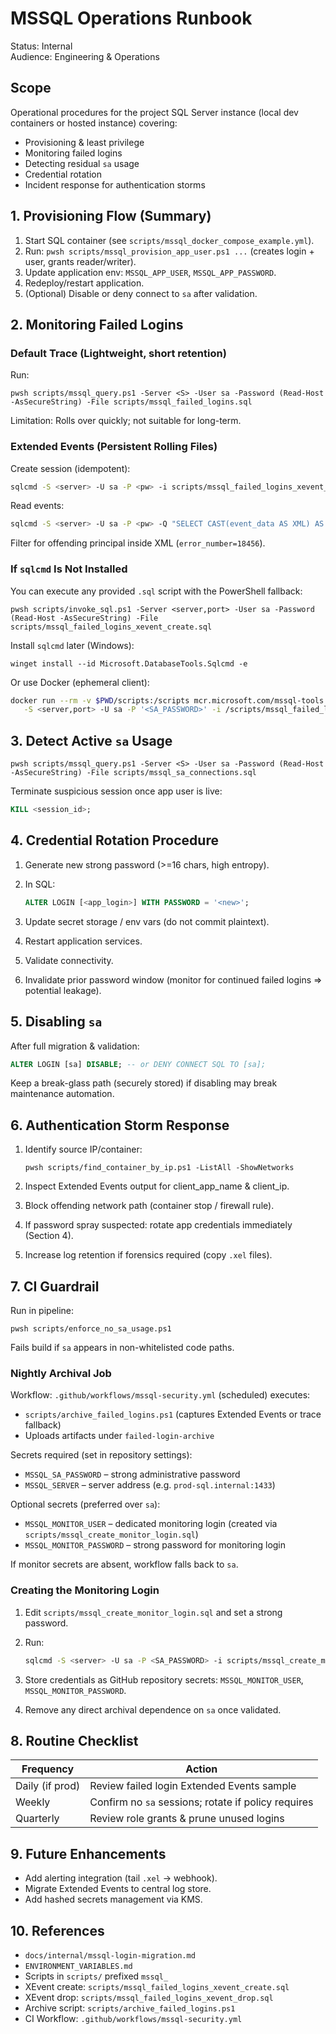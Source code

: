 # MSSQL Operations Runbook

Status: Internal  
Audience: Engineering & Operations

## Scope

Operational procedures for the project SQL Server instance (local dev containers or hosted instance) covering:

- Provisioning & least privilege
- Monitoring failed logins
- Detecting residual `sa` usage
- Credential rotation
- Incident response for authentication storms

## 1. Provisioning Flow (Summary)

1. Start SQL container (see `scripts/mssql_docker_compose_example.yml`).
2. Run: `pwsh scripts/mssql_provision_app_user.ps1 ...` (creates login + user, grants reader/writer).
3. Update application env: `MSSQL_APP_USER`, `MSSQL_APP_PASSWORD`.
4. Redeploy/restart application.
5. (Optional) Disable or deny connect to `sa` after validation.

## 2. Monitoring Failed Logins

### Default Trace (Lightweight, short retention)

Run:

```pwsh
pwsh scripts/mssql_query.ps1 -Server <S> -User sa -Password (Read-Host -AsSecureString) -File scripts/mssql_failed_logins.sql
```

Limitation: Rolls over quickly; not suitable for long-term.

### Extended Events (Persistent Rolling Files)

Create session (idempotent):

```bash
sqlcmd -S <server> -U sa -P <pw> -i scripts/mssql_failed_logins_xevent_create.sql
```

Read events:

```bash
sqlcmd -S <server> -U sa -P <pw> -Q "SELECT CAST(event_data AS XML) AS xd FROM sys.fn_xe_file_target_read_file('failed_login_audit*.xel', NULL, NULL, NULL);"
```

Filter for offending principal inside XML (`error_number=18456`).

### If `sqlcmd` Is Not Installed

You can execute any provided `.sql` script with the PowerShell fallback:

```pwsh
pwsh scripts/invoke_sql.ps1 -Server <server,port> -User sa -Password (Read-Host -AsSecureString) -File scripts/mssql_failed_logins_xevent_create.sql
```

Install `sqlcmd` later (Windows):

```pwsh
winget install --id Microsoft.DatabaseTools.Sqlcmd -e
```

Or use Docker (ephemeral client):

```bash
docker run --rm -v $PWD/scripts:/scripts mcr.microsoft.com/mssql-tools /opt/mssql-tools/bin/sqlcmd \
   -S <server,port> -U sa -P '<SA_PASSWORD>' -i /scripts/mssql_failed_logins_xevent_create.sql
```

## 3. Detect Active `sa` Usage

```pwsh
pwsh scripts/mssql_query.ps1 -Server <S> -User sa -Password (Read-Host -AsSecureString) -File scripts/mssql_sa_connections.sql
```

Terminate suspicious session once app user is live:

```sql
KILL <session_id>;
```

## 4. Credential Rotation Procedure

1. Generate new strong password (>=16 chars, high entropy).
2. In SQL:

   ```sql
   ALTER LOGIN [<app_login>] WITH PASSWORD = '<new>';
   ```

3. Update secret storage / env vars (do not commit plaintext).
4. Restart application services.
5. Validate connectivity.
6. Invalidate prior password window (monitor for continued failed logins => potential leakage).

## 5. Disabling `sa`

After full migration & validation:

```sql
ALTER LOGIN [sa] DISABLE; -- or DENY CONNECT SQL TO [sa];
```

Keep a break-glass path (securely stored) if disabling may break maintenance automation.

## 6. Authentication Storm Response

1. Identify source IP/container:

   ```pwsh
   pwsh scripts/find_container_by_ip.ps1 -ListAll -ShowNetworks
   ```

2. Inspect Extended Events output for client_app_name & client_ip.
3. Block offending network path (container stop / firewall rule).
4. If password spray suspected: rotate app credentials immediately (Section 4).
5. Increase log retention if forensics required (copy `.xel` files).

## 7. CI Guardrail

Run in pipeline:

```pwsh
pwsh scripts/enforce_no_sa_usage.ps1
```

Fails build if `sa` appears in non-whitelisted code paths.

### Nightly Archival Job

Workflow: `.github/workflows/mssql-security.yml` (scheduled) executes:

- `scripts/archive_failed_logins.ps1` (captures Extended Events or trace fallback)
- Uploads artifacts under `failed-login-archive`

Secrets required (set in repository settings):

- `MSSQL_SA_PASSWORD` – strong administrative password
- `MSSQL_SERVER` – server address (e.g. `prod-sql.internal:1433`)

Optional secrets (preferred over `sa`):

- `MSSQL_MONITOR_USER` – dedicated monitoring login (created via `scripts/mssql_create_monitor_login.sql`)
- `MSSQL_MONITOR_PASSWORD` – strong password for monitoring login

If monitor secrets are absent, workflow falls back to `sa`.

### Creating the Monitoring Login

1. Edit `scripts/mssql_create_monitor_login.sql` and set a strong password.
2. Run:

   ```bash
   sqlcmd -S <server> -U sa -P <SA_PASSWORD> -i scripts/mssql_create_monitor_login.sql
   ```

3. Store credentials as GitHub repository secrets: `MSSQL_MONITOR_USER`, `MSSQL_MONITOR_PASSWORD`.
4. Remove any direct archival dependence on `sa` once validated.

## 8. Routine Checklist

| Frequency       | Action                                              |
| --------------- | --------------------------------------------------- |
| Daily (if prod) | Review failed login Extended Events sample          |
| Weekly          | Confirm no `sa` sessions; rotate if policy requires |
| Quarterly       | Review role grants & prune unused logins            |

## 9. Future Enhancements

- Add alerting integration (tail `.xel` -> webhook).
- Migrate Extended Events to central log store.
- Add hashed secrets management via KMS.

## 10. References

- `docs/internal/mssql-login-migration.md`
- `ENVIRONMENT_VARIABLES.md`
- Scripts in `scripts/` prefixed `mssql_`
- XEvent create: `scripts/mssql_failed_logins_xevent_create.sql`
- XEvent drop: `scripts/mssql_failed_logins_xevent_drop.sql`
- Archive script: `scripts/archive_failed_logins.ps1`
- CI Workflow: `.github/workflows/mssql-security.yml`
